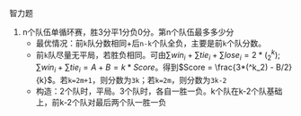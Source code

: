 智力题

1. n个队伍单循环赛，胜3分平1分负0分。第n个队伍最多多少分
   * 最优情况：前`k`队分数相同+后`n-k`个队全负，主要是前`k`个队分数。
   * 前`k`队尽量无平局，若胜负相同。可由$\sum win_i + \sum tie_i + \sum lose_i = 2*(^k_2); \sum win_i + \sum tie_i = A + B = k* Score$。得到$Score = \frac{3*(^k_2) - B/2}{k}$。若`k=2m+1`，则分数为`3k`；若`k=2m`，则分数为`3k-2`
   * 构造：2个队时，平局。3个队时，各自一胜一负。k个队在k-2个队基础上，前k-2个队对最后两个队一胜一负